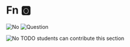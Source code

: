 # Fn :o2:

![No](images/no.png)  ![Question](images/question.png)

![No](images/no.png) TODO students can contribute this section


